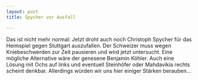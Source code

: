 ```yaml
---
layout: post
title: Spycher vor Ausfall

---
```


Das ist nicht mehr normal: Jetzt droht auch noch Christoph Spycher für das Heimspiel gegen Stuttgart auszufallen. Der Schweizer muss wegen Kniebeschwerden zur Zeit pausieren und wird jetzt untersucht. Eine mögliche Alternative wäre der genesene Benjamin Köhler. Auch eine Lösung mit Ochs auf links und eventuell Steinhöfer oder Mahdavikia rechts scheint denkbar. Allerdings würden wir uns hier einiger Stärken berauben...


